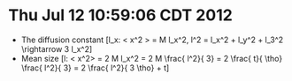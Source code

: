 # Thu Jul 12 10:59:06 CDT 2012

* The diffusion constant \[l_x: < x^2 \> = M l_x^2, l^2 = l_x^2 + l_y^2 + l_3^2 \rightarrow 3 l_x^2\]
* Mean size \[l: \< x^2\> = 2 M l_x^2 = 2 M \frac{ l^2}{ 3} = 2 \frac{ t}{ \tho} \frac{ l^2}{ 3} = 2 \frac{ l^2}{ 3 \tho} + t\]